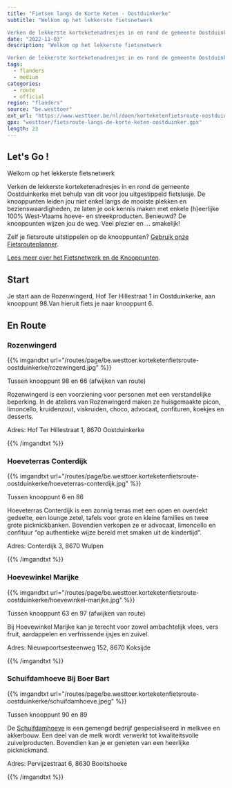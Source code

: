 ```yaml
---
title: "Fietsen langs de Korte Keten - Oostduinkerke"
subtitle: "Welkom op het lekkerste fietsnetwerk

Verken de lekkerste korteketenadresjes in en rond de gemeente Oostduinkerke met behulp van dit voor jou uitgestippeld fietslusje"
date: "2022-11-03"
description: "Welkom op het lekkerste fietsnetwerk

Verken de lekkerste korteketenadresjes in en rond de gemeente Oostduinkerke met behulp van dit voor jou uitgestippeld fietslusje" 
tags:
  - flanders
  - medium
categories: 
  - route
  - official
region: "flanders"
source: "be.westtoer"
ext_url: "https://www.westtoer.be/nl/doen/korteketenfietsroute-oostduinkerke"
gpx: "westtoer/fietsroute-langs-de-korte-keten-oostduinker.gpx"
length: 23
---
```


## Let's Go !

Welkom op het lekkerste fietsnetwerk

Verken de lekkerste korteketenadresjes in en rond de gemeente Oostduinkerke met behulp van dit voor jou uitgestippeld fietslusje. De knooppunten leiden jou niet enkel langs de mooiste plekken en bezienswaardigheden, ze laten je ook kennis maken met enkele (h)eerlijke 100% West-Vlaams hoeve- en streekproducten. Benieuwd? De knooppunten wijzen jou de weg. Veel plezier en … smakelijk!

Zelf je fietsroute uitstippelen op de knooppunten? [Gebruik onze Fietsrouteplanner](http://www.westtoer.be/nl/fietsrouteplanner).

[Lees meer over het Fietsnetwerk en de Knooppunten](https://www.westtoer.be/nl/node/83280).

## Start 

Je start aan de Rozenwingerd, Hof Ter Hillestraat 1 in Oostduinkerke, aan knooppunt 98.Van hieruit fiets je naar knooppunt 6. 

## En Route

### Rozenwingerd

{{% imgandtxt url="/routes/page/be.westtoer.korteketenfietsroute-oostduinkerke/rozewingerd.jpg" %}}

Tussen knooppunt 98 en 66 (afwijken van route)

Rozenwingerd is een voorziening voor personen met een verstandelijke beperking. In de ateliers van Rozenwingerd maken ze huisgemaakte picon, limoncello, kruidenzout, viskruiden, choco, advocaat, confituren, koekjes en desserts. 

Adres: Hof Ter Hillestraat 1, 8670 Oostduinkerke

{{% /imgandtxt %}}

### Hoeveterras Conterdijk

{{% imgandtxt url="/routes/page/be.westtoer.korteketenfietsroute-oostduinkerke/hoeveterras-conterdijk.jpg" %}}

Tussen knooppunt 6 en 86

Hoeveterras Conterdijk is een zonnig terras met een open en overdekt gedeelte, een lounge zetel, tafels voor grote en kleine families en twee grote picknickbanken. Bovendien verkopen ze er advocaat, limoncello en confituur “op authentieke wijze bereid met smaken uit de kindertijd”. 

Adres: Conterdijk 3, 8670 Wulpen

{{% /imgandtxt %}}

### Hoevewinkel Marijke

{{% imgandtxt url="/routes/page/be.westtoer.korteketenfietsroute-oostduinkerke/hoevewinkel-marijke.jpg" %}}

Tussen knooppunt 63 en 97 (afwijken van route)

Bij Hoevewinkel Marijke kan je terecht voor zowel ambachtelijk vlees, vers fruit, aardappelen en verfrissende ijsjes en zuivel.

Adres: Nieuwpoortsesteenweg 152, 8670 Koksijde

{{% /imgandtxt %}}

### Schuifdamhoeve Bij Boer Bart

{{% imgandtxt url="/routes/page/be.westtoer.korteketenfietsroute-oostduinkerke/schuifdamhoeve.jpeg" %}}

Tussen knooppunt 90 en 89

De [Schuifdamhoeve](https://www.westtoer.be/nl/eten-drinken/schuifdamhoeve) is een gemengd bedrijf gespecialiseerd in melkvee en akkerbouw. Een deel van de melk wordt verwerkt tot kwaliteitsvolle zuivelproducten. Bovendien kan je er genieten van een heerlijke picknickmand.

Adres: Pervijzestraat 6, 8630 Booitshoeke

{{% /imgandtxt %}}
